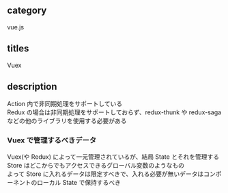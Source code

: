 ## category

vue.js

## titles

Vuex

## description

Action 内で非同期処理をサポートしている  
Redux の場合は非同期処理をサポートしておらず、redux-thunk や redux-saga などの他のライブラリを使用する必要がある

### Vuex で管理するべきデータ

Vuex(や Redux) によって一元管理されているが、結局 State とそれを管理する Store はどこからでもアクセスできるグローバル変数のようなもの  
よって Store に入れるデータは限定すべきで、入れる必要が無いデータはコンポーネントのローカル State で保持するべき
